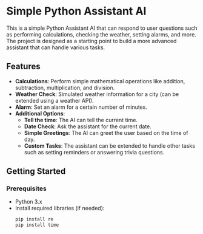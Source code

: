 # Simple Python Assistant AI

This is a simple Python Assistant AI that can respond to user questions such as performing calculations, checking the weather, setting alarms, and more. The project is designed as a starting point to build a more advanced assistant that can handle various tasks.

## Features

- **Calculations**: Perform simple mathematical operations like addition, subtraction, multiplication, and division.
- **Weather Check**: Simulated weather information for a city (can be extended using a weather API).
- **Alarm**: Set an alarm for a certain number of minutes.
- **Additional Options**:
  - **Tell the time**: The AI can tell the current time.
  - **Date Check**: Ask the assistant for the current date.
  - **Simple Greetings**: The AI can greet the user based on the time of day.
  - **Custom Tasks**: The assistant can be extended to handle other tasks such as setting reminders or answering trivia questions.

## Getting Started

### Prerequisites

- Python 3.x
- Install required libraries (if needed):
  ```bash
  pip install re
  pip install time
